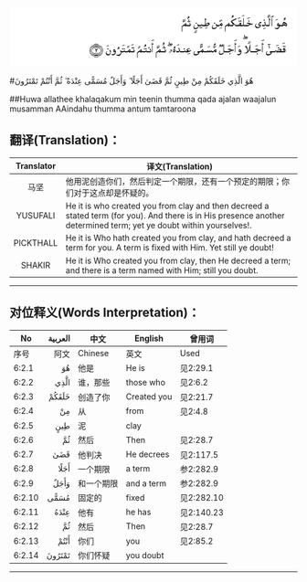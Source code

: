![006:002](images/006_002.gif)

#هُوَ الَّذِي خَلَقَكُمْ مِنْ طِينٍ ثُمَّ قَضَىٰ أَجَلًا ۖ وَأَجَلٌ مُسَمًّى عِنْدَهُ ۖ ثُمَّ أَنْتُمْ تَمْتَرُونَ  

##Huwa allathee khalaqakum min teenin thumma qada ajalan waajalun musamman AAindahu thumma antum tamtaroona  

## 翻译(Translation)：

| Translator | 译文(Translation)                                            |
| :--------: | ------------------------------------------------------------ |
|    马坚    | 他用泥创造你们，然后判定一个期限，还有一个预定的期限；你们对于这点却是怀疑的。 |
|  YUSUFALI  | He it is who created you from clay and then decreed a stated term (for you). And there is in His presence another determined term; yet ye doubt within yourselves!. |
| PICKTHALL  | He it is Who hath created you from clay, and hath decreed a term for you. A term is fixed with Him. Yet still ye doubt! |
|   SHAKIR   | He it is Who created you from clay, then He decreed a term; and there is a term named with Him; still you doubt. |

---

## 对位释义(Words Interpretation)：

| No   | العربية | 中文    | English | 曾用词 |
| ---- | ------: | ------- | ------- | ------ |
| 序号 |    阿文 | Chinese | 英文    | Used   |
| 6:2.1  | هُوَ     | 他是       | He is       | 见2:29.1   |
| 6:2.2  | الَّذِي   | 谁，那些   | those who   | 见2:6.2    |
| 6:2.3  | خَلَقَكُمْ  | 创造了你   | Created you | 见2:21.7   |
| 6:2.4  | مِنْ     | 从         | from        | 见2:4.8    |
| 6:2.5  | طِينٍ    | 泥      | clay        |            |
| 6:2.6  | ثُمَّ     | 然后       | Then        | 见2:28.7   |
| 6:2.7  | قَضَىٰ    | 他判决     | He decrees  | 见2:117.5  |
| 6:2.8  | أَجَلًا   | 一个期限   | a term      | 参2:282.9  |
| 6:2.9  | وَأَجَلٌ   | 和一个期限 | and a term  | 参2:282.9  |
| 6:2.10 | مُسَمًّى   | 固定的     | fixed       | 见2:282.10 |
| 6:2.11 | عِنْدَهُ   | 他有       | he has      | 见2:140.23 |
| 6:2.12 | ثُمَّ     | 然后       | Then        | 见2:28.7   |
| 6:2.13 | أَنْتُمْ   | 你们       | you         | 见2:85.2   |
| 6:2.14 | تَمْتَرُونَ | 你们怀疑   | you doubt   |            |

---
